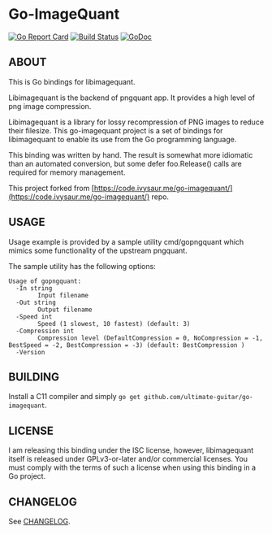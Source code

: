 # Go-ImageQuant
[![Go Report Card](https://goreportcard.com/badge/github.com/ultimate-guitar/go-imagequant)](https://goreportcard.com/report/github.com/ultimate-guitar/go-imagequant) [![Build Status](https://travis-ci.org/ultimate-guitar/go-imagequant.svg?branch=master)](https://travis-ci.org/ultimate-guitar/go-imagequant) [![GoDoc](https://godoc.org/github.com/ultimate-guitar/go-imagequant?status.svg)](https://godoc.org/github.com/ultimate-guitar/go-imagequant)
## ABOUT
This is Go bindings for libimagequant.

Libimagequant is the backend of pngquant app. It provides a high level of png image compression.

Libimagequant is a library for lossy recompression of PNG images to reduce their filesize.  This go-imagequant project is a set of bindings for libimagequant to enable its use from the Go programming language.

This binding was written by hand. The result is somewhat more idiomatic than an automated conversion, but some  defer foo.Release() calls are required for memory management.

This project forked from [https://code.ivysaur.me/go-imagequant/](https://code.ivysaur.me/go-imagequant/) repo.

## USAGE
Usage example is provided by a sample utility cmd/gopngquant which mimics some functionality of the upstream pngquant.

The sample utility has the following options:

```
Usage of gopngquant:
  -In string
        Input filename
  -Out string
        Output filename
  -Speed int
        Speed (1 slowest, 10 fastest) (default: 3)
  -Compression int
        Compression level (DefaultCompression = 0, NoCompression = -1, BestSpeed = -2, BestCompression = -3) (default: BestCompression )
  -Version
```

## BUILDING

Install a C11 compiler and simply `go get github.com/ultimate-guitar/go-imagequant`.

## LICENSE
I am releasing this binding under the ISC license, however, libimagequant itself is released under GPLv3-or-later and/or commercial licenses. You must comply with the terms of such a license when using this binding in a Go project.

## CHANGELOG

See [CHANGELOG](CHANGELOG.md).
